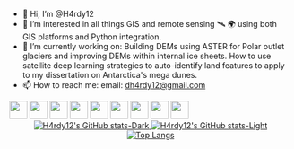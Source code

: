 - 👋 Hi, I’m @H4rdy12
- 👀 I’m interested in all things GIS and remote sensing 🛰 🌍 using both GIS platforms and Python integration.
- 🌱 I’m currently working on: Building DEMs using ASTER for Polar outlet glaciers and improving DEMs within internal ice sheets. How to use satellite deep learning strategies to auto-identify land features to apply to my dissertation on Antarctica's mega dunes. 
- 📫 How to reach me: email: dh4rdy12@gmail.com

<!---
H4rdy12/H4rdy12 is a ✨ special ✨ repository because its `README.md` (this file) appears on your GitHub profile.
You can click the Preview link to take a look at your changes.
--->
<div id="badges">
  <img height="32" width="32" src="https://cdn.jsdelivr.net/npm/simple-icons@v7/icons/python.svg" />
   <img height="32" width="32" src="https://cdn.jsdelivr.net/npm/simple-icons@v7/icons/anaconda.svg" />
   <img height="32" width="32" src="https://cdn.jsdelivr.net/npm/simple-icons@v7/icons/latex.svg" />
   <img height="32" width="32" src="https://cdn.jsdelivr.net/npm/simple-icons@v7/icons/github.svg" />
   <img height="32" width="32" src="https://cdn.jsdelivr.net/npm/simple-icons@v7/icons/qgis.svg" />
   <img height="32" width="32" src="https://simpleicons.org/icons/postgresql.svg" />
   <img height="32" width="32" src="https://cdn.jsdelivr.net/npm/simple-icons@7.21.0/icons/duckdb.svg" />
   <img height="32" width="32" src="https://simpleicons.org/icons/c.svg" />
   <img height="32" width="32" src="https://simpleicons.org/icons/cplusplus.svg" />
  </div>  

<div align="center">

  <!-- GitHub Stats -->
  <div align="left" style="display: inline-block;">
    <!-- GitHub Stats - Dark Mode -->
    <a href="https://github.com/H4rdy12/github-readme-stats#gh-dark-mode-only">
      <img src="https://github-readme-stats.vercel.app/api?username=H4rdy12&show_icons=true&theme=dark#gh-dark-mode-only" alt="H4rdy12's GitHub stats-Dark" />
    </a>
    <!-- GitHub Stats - Light Mode -->
    <a href="https://github.com/H4rdy12/github-readme-stats#gh-light-mode-only">
      <img src="https://github-readme-stats.vercel.app/api?username=H4rdy12&show_icons=true&theme=default#gh-light-mode-only" alt="H4rdy12's GitHub stats-Light" />
    </a>
  </div>

  <!-- Top Languages -->
  <div align="right" style="display: inline-block;">
    <a href="https://github.com/H4rdy12/github-readme-stats">
      <img src="https://github-readme-stats.vercel.app/api/top-langs/?username=H4rdy12" alt="Top Langs" />
    </a>
  </div>

</div>


